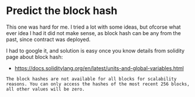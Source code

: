# Predict the block hash

This one was hard for me. I tried a lot with some ideas, but ofcorse what ever idea I had it did not make sense, as block hash can be any from the past, since contract was deployed. 

I had to google it, and solution  is easy once you know details from solidity page about block hash: 

- https://docs.soliditylang.org/en/latest/units-and-global-variables.html

```
The block hashes are not available for all blocks for scalability reasons. You can only access the hashes of the most recent 256 blocks, all other values will be zero.
```